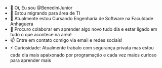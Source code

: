 - 👋 Oi, Eu sou  @BenediniJunior
- 👀 Estou migrando para área de TI
- 🌱 Atualmente estou Cursando Engenharia de Software na Faculdade Anhaguera
- 💞️ Procuro colaborar em aprender algo novo tudo dia e estar ligado em tudo o que acontece na area! 
- 📫 Entre em contato comigo via email e redes sociais!
- ⚡ Curiosidade: Atualmente trabalo com segurança privata mas estou cada dia mais apaixonado por programação e cada vez maios curioso para aprender mais

<!---
BenediniJunior/BenediniJunior is a ✨ special ✨ repository because its `README.md` (this file) appears on your GitHub profile.
You can click the Preview link to take a look at your changes.
--->
